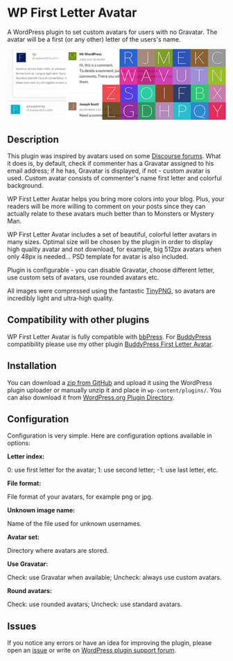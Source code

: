 WP First Letter Avatar
==============

A WordPress plugin to set custom avatars for users with no Gravatar. The avatar will be a first (or any other) letter of 
the users's name.

![WP First Letter Avatar banner](/assets/banner.png?raw=true)

## Description

This plugin was inspired by avatars used on some [Discourse forums](http://www.discourse.org/). What it does is, by 
default, check if commenter has a Gravatar assigned to his email address; if he has, Gravatar is displayed, if not - custom
avatar is used. Custom avatar consists of commenter's name first letter and colorful background. 

WP First Letter Avatar helps you bring more colors into your blog. Plus, your readers will be more willing to comment
on your posts since they can actually relate to these avatars much better than to Monsters or Mystery Man.

WP First Letter Avatar includes a set of beautiful, colorful letter avatars in many sizes. Optimal size will be chosen 
by the plugin in order to display high quality avatar and not download, for example, big 512px avatars when only 48px is
needed... PSD template for avatar is also included. 

Plugin is configurable - you can disable Gravatar, choose different letter, use custom sets of avatars, use rounded avatars etc.

All images were compressed using the fantastic [TinyPNG](https://tinypng.com/), so avatars are incredibly light and ultra-high 
quality.

## Compatibility with other plugins

WP First Letter Avatar is fully compatible with [bbPress](https://bbpress.org/). For [BuddyPress](https://buddypress.org/) compatibility please use my other plugin [BuddyPress First Letter Avatar](https://github.com/DanielAGW/buddypress-first-letter-avatar).

## Installation

You can download a
[zip from GitHub](https://github.com/DanielAGW/wp-first-letter-avatar/archive/master.zip) and upload it using the WordPress
plugin uploader or manually unzip it and place in ```wp-content/plugins/```. You can also download it from [WordPress.org Plugin Directory](https://wordpress.org/plugins/wp-first-letter-avatar/).


## Configuration

Configuration is very simple. Here are configuration options available in options:

**Letter index:**

0: use first letter for the avatar; 1: use second letter; -1: use last letter, etc.

**File format:**

File format of your avatars, for example png or jpg.

**Unknown image name:**

Name of the file used for unknown usernames.

**Avatar set:**

Directory where avatars are stored.

**Use Gravatar:**

Check: use Gravatar when available; Uncheck: always use custom avatars.

**Round avatars:**

Check: use rounded avatars; Uncheck: use standard avatars.

## Issues
If you notice any errors or have an idea for improving the plugin, please open an
[issue](https://github.com/DanielAGW/wp-first-letter-avatar/issues) or write on [WordPress plugin support forum](https://wordpress.org/support/plugin/wp-first-letter-avatar).